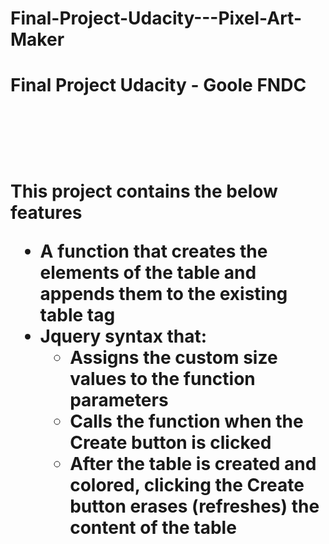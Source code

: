 # Final-Project-Udacity---Pixel-Art-Maker

<h1>Final Project Udacity - Goole FNDC <h1>
<br>
<br> 
  <p> This project contains the below features </p>
  <ul>
   <li> A function that creates the elements of the table and appends them to the existing table tag</li>
  <li> Jquery syntax that: 
     <ul> 
       <li> Assigns the custom size values to the function parameters </li>
       <li> Calls the function when the Create button is clicked </li>
       <li> After the table is created and colored, clicking the Create button erases (refreshes) the content of the table </li>
       </ul>
  </li>
   

